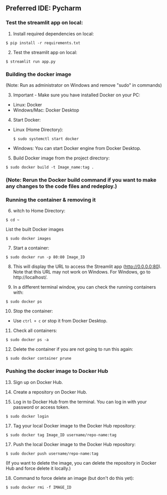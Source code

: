 ## Preferred IDE: Pycharm

### Test the streamlit app on local:

1. Install required dependencies on local:

```commandline
$ pip install -r requirements.txt
```


2. Test the streamlit app on local:

```
$ streamlit run app.py
```


### Building the docker image

(Note: Run as administrator on Windows and remove "sudo" in commands)

3. Important - Make sure you have installed Docker on your PC:
- Linux: Docker
- Windows/Mac: Docker Desktop

4. Start Docker:
- Linux (Home Directory):
  ```
  $ sudo systemctl start docker
  ```
- Windows: You can start Docker engine from Docker Desktop.

5. Build Docker image from the project directory:

```commandline
$ sudo docker build -t Image_name:tag .
```

### (Note: Rerun the Docker build command if you want to make any changes to the code files and redeploy.)

### Running the container & removing it

6. witch to Home Directory:

```
$ cd ~
```
List the built Docker images
```
$ sudo docker images
```

7. Start a container:
```commandline
$ sudo docker run -p 80:80 Image_ID
```

8. This will display the URL to access the Streamlit app (http://0.0.0.0:80). Note that this URL may not work on Windows. For Windows, go to http://localhost/.

9. In a different terminal window, you can check the running containers with:
```
$ sudo docker ps
```

10. Stop the container:
 - Use `ctrl + c` or stop it from Docker Desktop.

11. Check all containers:
 ```
 $ sudo docker ps -a
 ```

12. Delete the container if you are not going to run this again:
 ```
 $ sudo docker container prune
 ```

### Pushing the docker image to Docker Hub

13. Sign up on Docker Hub.

14. Create a repository on Docker Hub.

15. Log in to Docker Hub from the terminal. You can log in with your password or access token.
```
$ sudo docker login
```

17. Tag your local Docker image to the Docker Hub repository:
 ```
 $ sudo docker tag Image_ID username/repo-name:tag
 ```

17. Push the local Docker image to the Docker Hub repository:
 ```
 $ sudo docker push username/repo-name:tag
 ```

(If you want to delete the image, you can delete the repository in Docker Hub and force delete it locally.)

18. Command to force delete an image (but don't do this yet):
 ```
 $ sudo docker rmi -f IMAGE_ID
 ```
